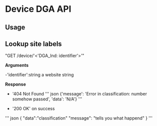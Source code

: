 # Device DGA API

## Usage


## Lookup site labels

"GET /device/'<'DGA_Ind: identifier'>'"

**Arguments**

-'identifier':string a website string



**Response**

- '404 Not Found
''' json
{'message': 'Error in classification: number somehow passed', 
'data': 'N/A'}
'''

- '200 OK' on success

''' json
{
"data":"classification"
"message": "tells you what happend"
}
'''

